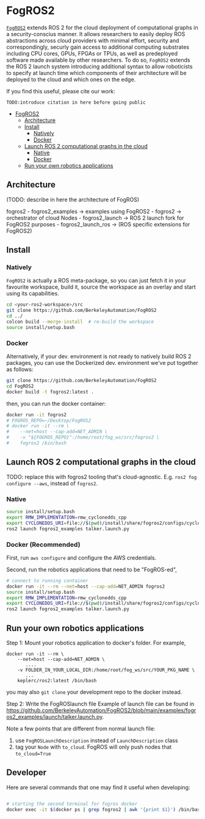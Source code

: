 # FogROS2

[`FogROS2`](https://github.com/BerkeleyAutomation/FogROS2) extends ROS 2 for the cloud deployment of computational graphs in a security-conscius manner. It allows researchers to easily deploy ROS abstractions across cloud providers with minimal effort, security and correspondingly, securly gain access to additional computing substrates including CPU cores, GPUs, FPGAs or TPUs, as well as predeployed software made available by other researchers. To do so, `FogROS2` extends the ROS 2 launch system introducing additional syntax to allow roboticists to specify at launch time which components of their architecture will be deployed to the cloud and which ones on the edge.

If you find this useful, please cite our work:

```
TODO:introduce citation in here before going public
```


- [FogROS2](#fogros2)
  - [Architecture](#architecture)
  - [Install](#install)
    - [Natively](#natively)
    - [Docker](#docker)
  - [Launch ROS 2 computational graphs in the cloud](#launch-ros-2-computational-graphs-in-the-cloud)
    - [Native](#native)
    - [Docker](#docker-1)
  - [Run your own robotics applications](#run-your-own-robotics-applications)

## Architecture
(TODO: describe in here the architecture of FogROS)

fogros2
    - fogros2_examples -> examples using FogROS2
    - fogros2 -> orchestrator of cloud Nodes
    - fogros2_launch -> ROS 2 launch fork for FogROS2 purposes
    - fogros2_launch_ros  -> (ROS specific extensions for FogROS2)


## Install
### Natively
`FogROS2` is actually a ROS meta-package, so you can just fetch it in your favourite workspace, build it, source the workspace as an overlay and start using its capabilities.

```bash
cd <your-ros2-workspace>/src
git clone https://github.com/BerkeleyAutomation/FogROS2
cd ../
colcon build --merge-install  # re-build the workspace
source install/setup.bash
```

### Docker
Alternatively, if your dev. environment is not ready to natively build ROS 2 packages, you can use the Dockerized dev. environment we've put together as follows:
```bash
git clone https://github.com/BerkeleyAutomation/FogROS2
cd FogROS2
docker build -t fogros2:latest .
```
then, you can run the docker container:
```bash
docker run -it fogros2
# FOGROS_REPO=~/Desktop/FogROS2 
# docker run -it --rm \
#    --net=host --cap-add=NET_ADMIN \
#    -v "${FOGROS_REPO}":/home/root/fog_ws/src/fogros2 \
#    fogros2 /bin/bash
```

## Launch ROS 2 computational graphs in the cloud
TODO: replace this with fogros2 tooling that's cloud-agnostic. E.g. `ros2 fog configure --aws`, instead of `fogros2`.

### Native 
```bash
source install/setup.bash
export RMW_IMPLEMENTATION=rmw_cyclonedds_cpp 
export CYCLONEDDS_URI=file://$(pwd)/install/share/fogros2/configs/cyclonedds.xml
ros2 launch fogros2_examples talker.launch.py
```

### Docker (Recommended)

First, run `aws configure` and configure the AWS credentials. 

Second, run the robotics applications that need to be "FogROS-ed",
```bash
# connect to running container
docker run -it --rm --net=host --cap-add=NET_ADMIN fogros2
source install/setup.bash
export RMW_IMPLEMENTATION=rmw_cyclonedds_cpp 
export CYCLONEDDS_URI=file://$(pwd)/install/share/fogros2/configs/cyclonedds.xml
ros2 launch fogros2_examples talker.launch.py
```


## Run your own robotics applications 
Step 1: Mount your robotics application to docker's folder. 
For example, 
```
docker run -it --rm \
    --net=host --cap-add=NET_ADMIN \
       ....
    -v FOLDER_IN_YOUR_LOCAL_DIR:/home/root/fog_ws/src/YOUR_PKG_NAME \
       ...
    keplerc/ros2:latest /bin/bash
```
you may also `git clone` your development repo to the docker instead. 


Step 2: Write the FogROSlaunch file
Example of launch file can be found in https://github.com/BerkeleyAutomation/FogROS2/blob/main/examples/fogros2_examples/launch/talker.launch.py. 

Note a few points that are different from normal launch file: 
1. use `FogROSLaunchDescription` instead of `LaunchDescription` class 
2. tag your `Node` with `to_cloud`. FogROS will only push nodes that `to_cloud=True`


## Developer

Here are several commands that one may find it useful when developing: 
```bash

# starting the second terminal for fogros docker
docker exec -it $(docker ps | grep fogros2 | awk '{print $1}') /bin/bash
```